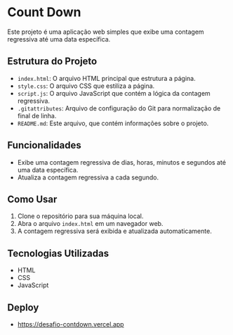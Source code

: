# Count Down

Este projeto é uma aplicação web simples que exibe uma contagem regressiva até uma data específica.

## Estrutura do Projeto

- `index.html`: O arquivo HTML principal que estrutura a página.
- `style.css`: O arquivo CSS que estiliza a página.
- `script.js`: O arquivo JavaScript que contém a lógica da contagem regressiva.
- `.gitattributes`: Arquivo de configuração do Git para normalização de final de linha.
- `README.md`: Este arquivo, que contém informações sobre o projeto.

## Funcionalidades

- Exibe uma contagem regressiva de dias, horas, minutos e segundos até uma data específica.
- Atualiza a contagem regressiva a cada segundo.

## Como Usar

1. Clone o repositório para sua máquina local.
2. Abra o arquivo `index.html` em um navegador web.
3. A contagem regressiva será exibida e atualizada automaticamente.

## Tecnologias Utilizadas

- HTML
- CSS
- JavaScript

## Deploy
- https://desafio-contdown.vercel.app
